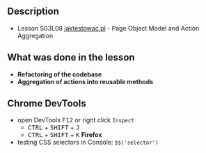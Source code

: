 ## Description
- Lesson S03L08 [jaktestowac.pl](https://jaktestowac.pl/lesson/pw1s03l08/) - Page Object Model and Action Aggregation
 
## What was done in the lesson
- **Refactoring of the codebase**
- **Aggregation of actions into reusable methods** 


## Chrome DevTools

- open DevTools <kbd>F12</kbd> or right click `Inspect`  
    - <kbd>CTRL</kbd> + <kbd>SHIFT</kbd> + <kbd>J</kbd>  
    - <kbd>CTRL</kbd> + <kbd>SHIFT</kbd> + <kbd>K</kbd> **Firefox**
- testing CSS selectors in Console: `$$('selector')`  
